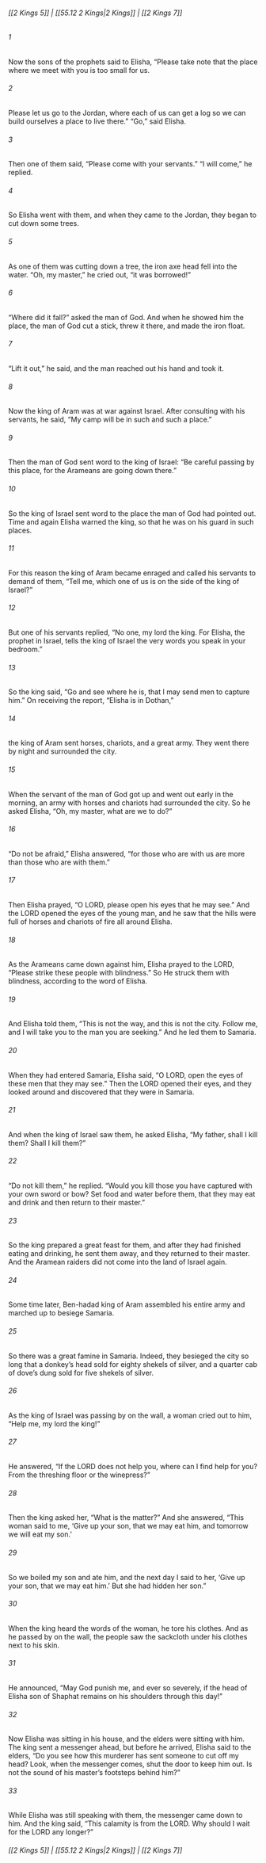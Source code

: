 
###### [[2 Kings 5]] | [[55.12 2 Kings|2 Kings]] | [[2 Kings 7]]

###### 1
Now the sons of the prophets said to Elisha, “Please take note that the place where we meet with you is too small for us.
###### 2
Please let us go to the Jordan, where each of us can get a log so we can build ourselves a place to live there.” “Go,” said Elisha.
###### 3
Then one of them said, “Please come with your servants.” “I will come,” he replied.
###### 4
So Elisha went with them, and when they came to the Jordan, they began to cut down some trees.
###### 5
As one of them was cutting down a tree, the iron axe head fell into the water. “Oh, my master,” he cried out, “it was borrowed!”
###### 6
“Where did it fall?” asked the man of God. And when he showed him the place, the man of God cut a stick, threw it there, and made the iron float.
###### 7
“Lift it out,” he said, and the man reached out his hand and took it.
###### 8
Now the king of Aram was at war against Israel. After consulting with his servants, he said, “My camp will be in such and such a place.”
###### 9
Then the man of God sent word to the king of Israel: “Be careful passing by this place, for the Arameans are going down there.”
###### 10
So the king of Israel sent word to the place the man of God had pointed out. Time and again Elisha warned the king, so that he was on his guard in such places.
###### 11
For this reason the king of Aram became enraged and called his servants to demand of them, “Tell me, which one of us is on the side of the king of Israel?”
###### 12
But one of his servants replied, “No one, my lord the king. For Elisha, the prophet in Israel, tells the king of Israel the very words you speak in your bedroom.”
###### 13
So the king said, “Go and see where he is, that I may send men to capture him.” On receiving the report, “Elisha is in Dothan,”
###### 14
the king of Aram sent horses, chariots, and a great army. They went there by night and surrounded the city.
###### 15
When the servant of the man of God got up and went out early in the morning, an army with horses and chariots had surrounded the city. So he asked Elisha, “Oh, my master, what are we to do?”
###### 16
“Do not be afraid,” Elisha answered, “for those who are with us are more than those who are with them.”
###### 17
Then Elisha prayed, “O LORD, please open his eyes that he may see.” And the LORD opened the eyes of the young man, and he saw that the hills were full of horses and chariots of fire all around Elisha.
###### 18
As the Arameans came down against him, Elisha prayed to the LORD, “Please strike these people with blindness.” So He struck them with blindness, according to the word of Elisha.
###### 19
And Elisha told them, “This is not the way, and this is not the city. Follow me, and I will take you to the man you are seeking.” And he led them to Samaria.
###### 20
When they had entered Samaria, Elisha said, “O LORD, open the eyes of these men that they may see.” Then the LORD opened their eyes, and they looked around and discovered that they were in Samaria.
###### 21
And when the king of Israel saw them, he asked Elisha, “My father, shall I kill them? Shall I kill them?”
###### 22
“Do not kill them,” he replied. “Would you kill those you have captured with your own sword or bow? Set food and water before them, that they may eat and drink and then return to their master.”
###### 23
So the king prepared a great feast for them, and after they had finished eating and drinking, he sent them away, and they returned to their master. And the Aramean raiders did not come into the land of Israel again.
###### 24
Some time later, Ben-hadad king of Aram assembled his entire army and marched up to besiege Samaria.
###### 25
So there was a great famine in Samaria. Indeed, they besieged the city so long that a donkey’s head sold for eighty shekels of silver, and a quarter cab of dove’s dung sold for five shekels of silver.
###### 26
As the king of Israel was passing by on the wall, a woman cried out to him, “Help me, my lord the king!”
###### 27
He answered, “If the LORD does not help you, where can I find help for you? From the threshing floor or the winepress?”
###### 28
Then the king asked her, “What is the matter?” And she answered, “This woman said to me, ‘Give up your son, that we may eat him, and tomorrow we will eat my son.’
###### 29
So we boiled my son and ate him, and the next day I said to her, ‘Give up your son, that we may eat him.’ But she had hidden her son.”
###### 30
When the king heard the words of the woman, he tore his clothes. And as he passed by on the wall, the people saw the sackcloth under his clothes next to his skin.
###### 31
He announced, “May God punish me, and ever so severely, if the head of Elisha son of Shaphat remains on his shoulders through this day!”
###### 32
Now Elisha was sitting in his house, and the elders were sitting with him. The king sent a messenger ahead, but before he arrived, Elisha said to the elders, “Do you see how this murderer has sent someone to cut off my head? Look, when the messenger comes, shut the door to keep him out. Is not the sound of his master’s footsteps behind him?”
###### 33
While Elisha was still speaking with them, the messenger came down to him. And the king said, “This calamity is from the LORD. Why should I wait for the LORD any longer?”

###### [[2 Kings 5]] | [[55.12 2 Kings|2 Kings]] | [[2 Kings 7]]
